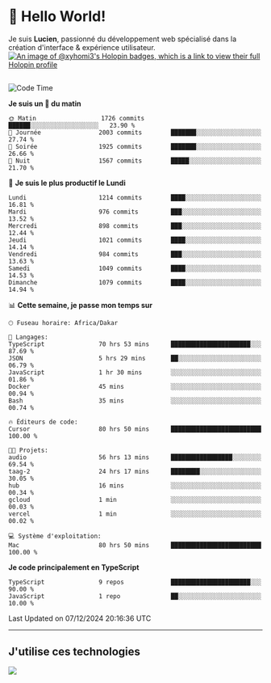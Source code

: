 # 👋 Hello World!

Je suis **Lucien**, passionné du développement web spécialisé dans la création d'interface & expérience utilisateur.
[![An image of @xyhomi3's Holopin badges, which is a link to view their full Holopin profile](https://holopin.me/xyhomi3)](https://holopin.io/@xyhomi3)

##

<!--START_SECTION:waka-->
![Code Time](http://img.shields.io/badge/Code%20Time-2%2C749%20hrs%2021%20mins-blue)

**Je suis un 🐤 du matin** 

```text
🌞 Matin                  1726 commits        ██████░░░░░░░░░░░░░░░░░░░   23.90 % 
🌆 Journée                2003 commits        ███████░░░░░░░░░░░░░░░░░░   27.74 % 
🌃 Soirée                 1925 commits        ███████░░░░░░░░░░░░░░░░░░   26.66 % 
🌙 Nuit                   1567 commits        █████░░░░░░░░░░░░░░░░░░░░   21.70 % 
```
📅 **Je suis le plus productif le Lundi** 

```text
Lundi                    1214 commits        ████░░░░░░░░░░░░░░░░░░░░░   16.81 % 
Mardi                    976 commits         ███░░░░░░░░░░░░░░░░░░░░░░   13.52 % 
Mercredi                 898 commits         ███░░░░░░░░░░░░░░░░░░░░░░   12.44 % 
Jeudi                    1021 commits        ████░░░░░░░░░░░░░░░░░░░░░   14.14 % 
Vendredi                 984 commits         ███░░░░░░░░░░░░░░░░░░░░░░   13.63 % 
Samedi                   1049 commits        ████░░░░░░░░░░░░░░░░░░░░░   14.53 % 
Dimanche                 1079 commits        ████░░░░░░░░░░░░░░░░░░░░░   14.94 % 
```


📊 **Cette semaine, je passe mon temps sur** 

```text
🕑︎ Fuseau horaire: Africa/Dakar

💬 Langages: 
TypeScript               70 hrs 53 mins      ██████████████████████░░░   87.69 % 
JSON                     5 hrs 29 mins       ██░░░░░░░░░░░░░░░░░░░░░░░   06.79 % 
JavaScript               1 hr 30 mins        ░░░░░░░░░░░░░░░░░░░░░░░░░   01.86 % 
Docker                   45 mins             ░░░░░░░░░░░░░░░░░░░░░░░░░   00.94 % 
Bash                     35 mins             ░░░░░░░░░░░░░░░░░░░░░░░░░   00.74 % 

🔥 Éditeurs de code: 
Cursor                   80 hrs 50 mins      █████████████████████████   100.00 % 

🐱‍💻 Projets: 
audio                    56 hrs 13 mins      █████████████████░░░░░░░░   69.54 % 
taag-2                   24 hrs 17 mins      ████████░░░░░░░░░░░░░░░░░   30.05 % 
hub                      16 mins             ░░░░░░░░░░░░░░░░░░░░░░░░░   00.34 % 
gcloud                   1 min               ░░░░░░░░░░░░░░░░░░░░░░░░░   00.03 % 
vercel                   1 min               ░░░░░░░░░░░░░░░░░░░░░░░░░   00.02 % 

💻 Système d'exploitation: 
Mac                      80 hrs 50 mins      █████████████████████████   100.00 % 
```

**Je code principalement en TypeScript** 

```text
TypeScript               9 repos             ██████████████████████░░░   90.00 % 
JavaScript               1 repo              ██░░░░░░░░░░░░░░░░░░░░░░░   10.00 % 
```




 Last Updated on 07/12/2024 20:16:36 UTC
<!--END_SECTION:waka-->
---

## J'utilise ces technologies

<p align="left">
  <a href="https://skillicons.dev">
    <img src="https://skillicons.dev/icons?i=ts,js,md,scss,tailwind,react,docker,express,astro,vite,nextjs,vercel,figma,ableton" />
  </a>
</p>

